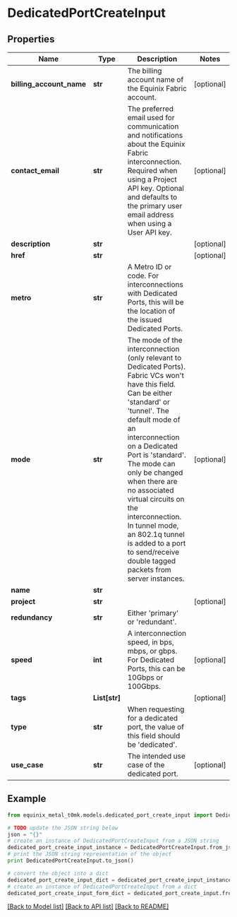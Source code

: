 # DedicatedPortCreateInput


## Properties
Name | Type | Description | Notes
------------ | ------------- | ------------- | -------------
**billing_account_name** | **str** | The billing account name of the Equinix Fabric account. | [optional] 
**contact_email** | **str** | The preferred email used for communication and notifications about the Equinix Fabric interconnection. Required when using a Project API key. Optional and defaults to the primary user email address when using a User API key. | [optional] 
**description** | **str** |  | [optional] 
**href** | **str** |  | [optional] 
**metro** | **str** | A Metro ID or code. For interconnections with Dedicated Ports, this will be the location of the issued Dedicated Ports. | 
**mode** | **str** | The mode of the interconnection (only relevant to Dedicated Ports). Fabric VCs won&#39;t have this field. Can be either &#39;standard&#39; or &#39;tunnel&#39;.   The default mode of an interconnection on a Dedicated Port is &#39;standard&#39;. The mode can only be changed when there are no associated virtual circuits on the interconnection.   In tunnel mode, an 802.1q tunnel is added to a port to send/receive double tagged packets from server instances. | [optional] 
**name** | **str** |  | 
**project** | **str** |  | [optional] 
**redundancy** | **str** | Either &#39;primary&#39; or &#39;redundant&#39;. | 
**speed** | **int** | A interconnection speed, in bps, mbps, or gbps. For Dedicated Ports, this can be 10Gbps or 100Gbps. | [optional] 
**tags** | **List[str]** |  | [optional] 
**type** | **str** | When requesting for a dedicated port, the value of this field should be &#39;dedicated&#39;. | 
**use_case** | **str** | The intended use case of the dedicated port. | [optional] 

## Example

```python
from equinix_metal_t0mk.models.dedicated_port_create_input import DedicatedPortCreateInput

# TODO update the JSON string below
json = "{}"
# create an instance of DedicatedPortCreateInput from a JSON string
dedicated_port_create_input_instance = DedicatedPortCreateInput.from_json(json)
# print the JSON string representation of the object
print DedicatedPortCreateInput.to_json()

# convert the object into a dict
dedicated_port_create_input_dict = dedicated_port_create_input_instance.to_dict()
# create an instance of DedicatedPortCreateInput from a dict
dedicated_port_create_input_form_dict = dedicated_port_create_input.from_dict(dedicated_port_create_input_dict)
```
[[Back to Model list]](../README.md#documentation-for-models) [[Back to API list]](../README.md#documentation-for-api-endpoints) [[Back to README]](../README.md)


